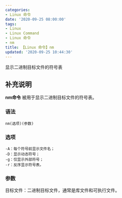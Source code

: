 ```yaml
---
categories:
- Linux 命令
date: '2020-09-25 08:00:00'
tags:
- Linux
- Linux Command
- Linux 命令
- nm
title: 【Linux 命令】nm
updated: '2020-09-25 10:44:30'
---
```


显示二进制目标文件的符号表

## 补充说明

**nm命令** 被用于显示二进制目标文件的符号表。

###  语法

```shell
nm(选项)(参数)
```

###  选项

```shell
-A：每个符号前显示文件名；
-D：显示动态符号；
-g：仅显示外部符号；
-r：反序显示符号表。
```

###  参数

目标文件：二进制目标文件，通常是库文件和可执行文件。


<!-- Linux命令行搜索引擎：https://jaywcjlove.github.io/linux-command/ -->